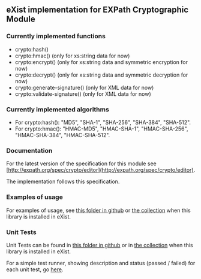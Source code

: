 ## eXist implementation for EXPath Cryptographic Module

### Currently implemented functions

*   crypto:hash()
*   crypto:hmac() (only for xs:string data for now)
*   crypto:encrypt() (only for xs:string data and symmetric encryption for now)
*   crypto:decrypt() (only for xs:string data and symmetric decryption for now)
*   crypto:generate-signature() (only for XML data for now)
*   crypto:validate-signature() (only for XML data for now)

### Currently implemented algorithms

*   For crypto:hash(): "MD5", "SHA-1", "SHA-256", "SHA-384", "SHA-512".
*   For crypto:hmac(): "HMAC-MD5", "HMAC-SHA-1", "HMAC-SHA-256", "HMAC-SHA-384", "HMAC-SHA-512".

### Documentation

For the latest version of the specification for this module see [http://expath.org/spec/crypto/editor](http://expath.org/spec/crypto/editor).

The implementation follows this specification.

### Examples of usage

For examples of usage, see [this folder in github](src/test/java/org/expath/exist/crypto/xquery/) or [the collection](/apps/expath-crypto/tests/unit-tests) when this library is installed in eXist.

### Unit Tests

Unit Tests can be found in [this folder in github](src/test/java/org/expath/exist/crypto/xquery/) or in [the collection](/apps/expath-crypto/tests/unit-tests) when this library is installed in eXist.

For a simple test runner, showing description and status (passed / failed) for each unit test, go [here](tests/test-plan.xq).
